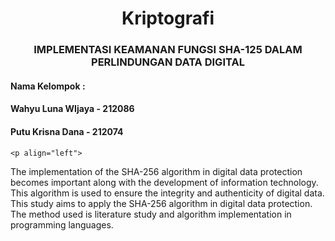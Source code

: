 
<h1 align="center">Kriptografi</h1>

<h3 align="center">IMPLEMENTASI KEAMANAN FUNGSI SHA-125 DALAM PERLINDUNGAN DATA DIGITAL</h3>

<h4 align="left">Nama Kelompok :</h4>
<h4 align="left">Wahyu Luna WIjaya - 212086</h4>
<h4 align="left">Putu Krisna Dana - 212074</h4>

	<p align="left">

The implementation of the SHA-256 algorithm in digital data protection becomes important along with the development of information technology. This algorithm is used to ensure the integrity and authenticity of digital data. This study aims to apply the SHA-256 algorithm in digital data protection. The method used is literature study and algorithm implementation in programming languages.

